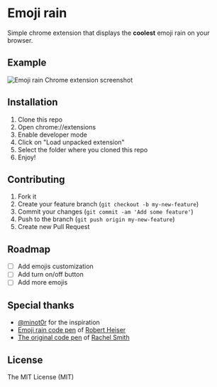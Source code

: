 # Emoji rain

Simple chrome extension that displays the **coolest** emoji rain on your browser.

## Example

![Emoji rain Chrome extension screenshot](https://user-images.githubusercontent.com/44983373/196610618-516eeff0-c7e7-4e6d-8ab0-e3378067bc6d.png)

## Installation

1. Clone this repo
2. Open chrome://extensions
3. Enable developer mode
4. Click on "Load unpacked extension"
5. Select the folder where you cloned this repo
6. Enjoy!

## Contributing

1. Fork it
2. Create your feature branch (`git checkout -b my-new-feature`)
3. Commit your changes (`git commit -am 'Add some feature'`)
4. Push to the branch (`git push origin my-new-feature`)
5. Create new Pull Request

## Roadmap

- [ ] Add emojis customization
- [ ] Add turn on/off button
- [ ] Add more emojis

## Special thanks

- [@minot0r](https://github.com/minot0r) for the inspiration
- [Emoji rain code pen](https://codepen.io/robertheiser/pen/NXrqXa) of [Robert Heiser](https://www.behance.net/robertheiser)
- [The original code pen](https://codepen.io/rachsmith/pen/xwbLWg) of [Rachel Smith](https://codepen.io/rachsmith)

## License

The MIT License (MIT)
